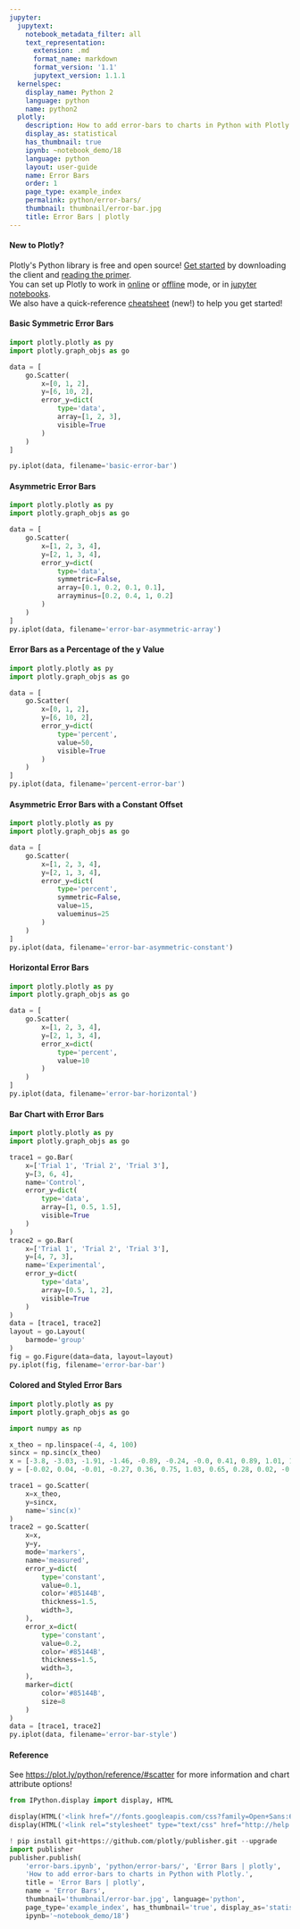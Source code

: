 ```yaml
---
jupyter:
  jupytext:
    notebook_metadata_filter: all
    text_representation:
      extension: .md
      format_name: markdown
      format_version: '1.1'
      jupytext_version: 1.1.1
  kernelspec:
    display_name: Python 2
    language: python
    name: python2
  plotly:
    description: How to add error-bars to charts in Python with Plotly.
    display_as: statistical
    has_thumbnail: true
    ipynb: ~notebook_demo/18
    language: python
    layout: user-guide
    name: Error Bars
    order: 1
    page_type: example_index
    permalink: python/error-bars/
    thumbnail: thumbnail/error-bar.jpg
    title: Error Bars | plotly
---
```


#### New to Plotly?
Plotly's Python library is free and open source! [Get started](https://plot.ly/python/getting-started/) by downloading the client and [reading the primer](https://plot.ly/python/getting-started/).
<br>You can set up Plotly to work in [online](https://plot.ly/python/getting-started/#initialization-for-online-plotting) or [offline](https://plot.ly/python/getting-started/#initialization-for-offline-plotting) mode, or in [jupyter notebooks](https://plot.ly/python/getting-started/#start-plotting-online).
<br>We also have a quick-reference [cheatsheet](https://images.plot.ly/plotly-documentation/images/python_cheat_sheet.pdf) (new!) to help you get started!


#### Basic Symmetric Error Bars

```python
import plotly.plotly as py
import plotly.graph_objs as go

data = [
    go.Scatter(
        x=[0, 1, 2],
        y=[6, 10, 2],
        error_y=dict(
            type='data',
            array=[1, 2, 3],
            visible=True
        )
    )
]

py.iplot(data, filename='basic-error-bar')
```

#### Asymmetric Error Bars

```python
import plotly.plotly as py
import plotly.graph_objs as go

data = [
    go.Scatter(
        x=[1, 2, 3, 4],
        y=[2, 1, 3, 4],
        error_y=dict(
            type='data',
            symmetric=False,
            array=[0.1, 0.2, 0.1, 0.1],
            arrayminus=[0.2, 0.4, 1, 0.2]
        )
    )
]
py.iplot(data, filename='error-bar-asymmetric-array')
```

#### Error Bars as a Percentage of the y Value

```python
import plotly.plotly as py
import plotly.graph_objs as go

data = [
    go.Scatter(
        x=[0, 1, 2],
        y=[6, 10, 2],
        error_y=dict(
            type='percent',
            value=50,
            visible=True
        )
    )
]
py.iplot(data, filename='percent-error-bar')
```

#### Asymmetric Error Bars with a Constant Offset

```python
import plotly.plotly as py
import plotly.graph_objs as go

data = [
    go.Scatter(
        x=[1, 2, 3, 4],
        y=[2, 1, 3, 4],
        error_y=dict(
            type='percent',
            symmetric=False,
            value=15,
            valueminus=25
        )
    )
]
py.iplot(data, filename='error-bar-asymmetric-constant')
```

#### Horizontal Error Bars

```python
import plotly.plotly as py
import plotly.graph_objs as go

data = [
    go.Scatter(
        x=[1, 2, 3, 4],
        y=[2, 1, 3, 4],
        error_x=dict(
            type='percent',
            value=10
        )
    )
]
py.iplot(data, filename='error-bar-horizontal')
```

#### Bar Chart with Error Bars

```python
import plotly.plotly as py
import plotly.graph_objs as go

trace1 = go.Bar(
    x=['Trial 1', 'Trial 2', 'Trial 3'],
    y=[3, 6, 4],
    name='Control',
    error_y=dict(
        type='data',
        array=[1, 0.5, 1.5],
        visible=True
    )
)
trace2 = go.Bar(
    x=['Trial 1', 'Trial 2', 'Trial 3'],
    y=[4, 7, 3],
    name='Experimental',
    error_y=dict(
        type='data',
        array=[0.5, 1, 2],
        visible=True
    )
)
data = [trace1, trace2]
layout = go.Layout(
    barmode='group'
)
fig = go.Figure(data=data, layout=layout)
py.iplot(fig, filename='error-bar-bar')
```

#### Colored and Styled Error Bars

```python
import plotly.plotly as py
import plotly.graph_objs as go

import numpy as np

x_theo = np.linspace(-4, 4, 100)
sincx = np.sinc(x_theo)
x = [-3.8, -3.03, -1.91, -1.46, -0.89, -0.24, -0.0, 0.41, 0.89, 1.01, 1.91, 2.28, 2.79, 3.56]
y = [-0.02, 0.04, -0.01, -0.27, 0.36, 0.75, 1.03, 0.65, 0.28, 0.02, -0.11, 0.16, 0.04, -0.15]

trace1 = go.Scatter(
    x=x_theo,
    y=sincx,
    name='sinc(x)'
)
trace2 = go.Scatter(
    x=x,
    y=y,
    mode='markers',
    name='measured',
    error_y=dict(
        type='constant',
        value=0.1,
        color='#85144B',
        thickness=1.5,
        width=3,
    ),
    error_x=dict(
        type='constant',
        value=0.2,
        color='#85144B',
        thickness=1.5,
        width=3,
    ),
    marker=dict(
        color='#85144B',
        size=8
    )
)
data = [trace1, trace2]
py.iplot(data, filename='error-bar-style')
```

#### Reference
See https://plot.ly/python/reference/#scatter for more information and chart attribute options!

```python
from IPython.display import display, HTML

display(HTML('<link href="//fonts.googleapis.com/css?family=Open+Sans:600,400,300,200|Inconsolata|Ubuntu+Mono:400,700" rel="stylesheet" type="text/css" />'))
display(HTML('<link rel="stylesheet" type="text/css" href="http://help.plot.ly/documentation/all_static/css/ipython-notebook-custom.css">'))

! pip install git+https://github.com/plotly/publisher.git --upgrade
import publisher
publisher.publish(
    'error-bars.ipynb', 'python/error-bars/', 'Error Bars | plotly',
    'How to add error-bars to charts in Python with Plotly.',
    title = 'Error Bars | plotly',
    name = 'Error Bars',
    thumbnail='thumbnail/error-bar.jpg', language='python',
    page_type='example_index', has_thumbnail='true', display_as='statistical', order=1,
    ipynb='~notebook_demo/18')
```

```python

```
